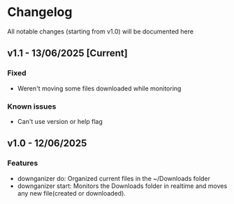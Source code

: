 # Changelog

All notable changes (starting from v1.0) will be documented here

## v1.1 - 13/06/2025 [Current]

### Fixed

- Weren't moving some files downloaded while monitoring

### Known issues
    
- Can't use version or help flag

## v1.0 - 12/06/2025

### Features

- downganizer do: Organized current files in the ~/Downloads folder
- downganizer start: Monitors the Downloads folder in realtime and moves any new file(created or downloaded).
